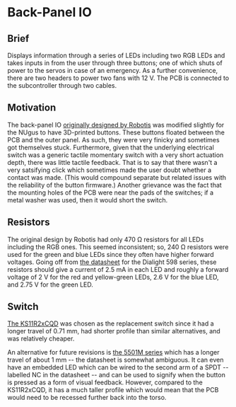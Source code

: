 Back-Panel IO
=============

## Brief
Displays information through a series of LEDs including two RGB LEDs and takes inputs in from the user through three buttons; one of which shuts of power to the servos in case of an emergency. As a further convenience, there are two headers to power two fans with 12 V. The PCB is connected to the subcontroller through two cables.

## Motivation
The back-panel IO [originally designed by Robotis](https://github.com/ROBOTIS-GIT/ROBOTIS-OP-Series-Data/blob/master/ROBOTIS-OP%2C%20ROBOTIS-OP2/Hardware/Electronics/Boards/DARwIn-OP_Interface_rev3.pdf) was modified slightly for the NUgus to have 3D-printed buttons. These buttons floated between the PCB and the outer panel. As such, they were very finicky and sometimes got themselves stuck. Furthermore, given that the underlying electrical switch was a generic tactile momentary switch with a very short actuation depth, there was little tactile feedback. That is to say that there wasn't a very satsifying click which sometimes made the user doubt whether a contact was made. (This would compound separate but related issues with the reliability of the button firmware.) Another grievance was the fact that the mounting holes of the PCB were near the pads of the switches; if a metal washer was used, then it would short the switch.

## Resistors
The original design by Robotis had only 470 Ω resistors for all LEDs including the RGB ones. This seemed inconsistent; so, 240 Ω resistors were used for the green and blue LEDs since they often have higher forward voltages. Going off from [the datasheet](https://s3-us-west-2.amazonaws.com/catsy.557/Dialight_CBI_data_598-0603_Apr2018.pdf) for the Dialight 598 series, these resistors should give a current of 2.5 mA in each LED and roughly a forward voltage of 2 V for the red and yellow-green LEDs, 2.6 V for the blue LED, and 2.75 V for the green LED.

## Switch
[The KS11R2xCQD](https://www.ckswitches.com/media/1342/ks.pdf) was chosen as the replacement switch since it had a longer travel of 0.71 mm, had shorter profile than similar alternatives, and was relatively cheaper.

An alternative for future revisions is [the 5501M series](https://sten-eswitch-13110800-production.s3.amazonaws.com/system/asset/product_line/data_sheet/24/5500.pdf) which has a longer travel of about 1 mm -- the datasheet is somewhat ambiguous. It can even have an embedded LED which can be wired to the second arm of a SPDT -- labelled NC in the datasheet -- and can be used to signify when the button is pressed as a form of visual feedback. However, compared to the KS11R2xCQD, it has a much taller profile which would mean that the PCB would need to be recessed further back into the torso.
